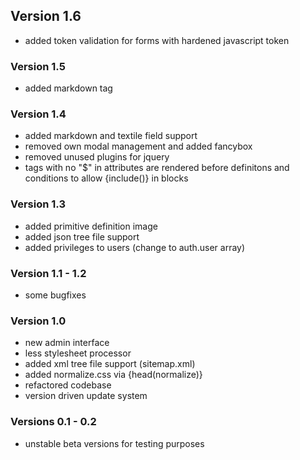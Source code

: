 ## Version 1.6

* added token validation for forms with hardened javascript token

### Version 1.5

* added markdown tag

### Version 1.4

* added markdown and textile field support
* removed own modal management and added fancybox
* removed unused plugins for jquery
* tags with no "$" in attributes are rendered before definitons and conditions to allow {include()} in blocks

### Version 1.3

* added primitive definition image
* added json tree file support
* added privileges to users (change to auth.user array)

### Version 1.1 - 1.2

* some bugfixes

### Version 1.0

* new admin interface
* less stylesheet processor
* added xml tree file support (sitemap.xml)
* added normalize.css via {head(normalize)}
* refactored codebase
* version driven update system

### Versions 0.1 - 0.2

* unstable beta versions for testing purposes